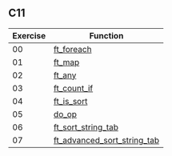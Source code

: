 ## C11

| Exercise | Function |
|---|---|
| 00 | [ft_foreach](00_ft_foreach) |
| 01 | [ft_map](01_ft_map) |
| 02 | [ft_any](02_ft_any) |
| 03 | [ft_count_if](03_ft_count_if) |
| 04 | [ft_is_sort](04_ft_is_sort) |
| 05 | [do_op](05_do_op) |
| 06 | [ft_sort_string_tab](06_ft_sort_string_tab) |
| 07 | [ft_advanced_sort_string_tab](07_ft_advanced_sort_string_tab) |

